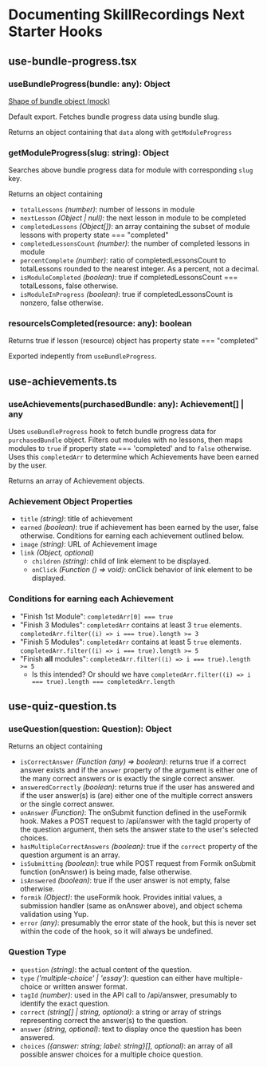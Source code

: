 # Documenting SkillRecordings Next Starter Hooks 

## use-bundle-progress.tsx

### useBundleProgress(bundle: any): Object

[Shape of bundle object (mock)](https://github.com/skillrecordings/next-skill-product-starter/blob/main/data/bundles.development.json)

Default export. Fetches bundle progress data using bundle slug.

Returns an object containing that `data` along with `getModuleProgress` 

### getModuleProgress(slug: string): Object

Searches above bundle progress data for module with corresponding `slug` key. 

Returns an object containing
- `totalLessons` *(number)*: number of lessons in module
- `nextLesson` *(Object | null)*: the next lesson in module to be completed
- `completedLessons` *(Object[])*: an array containing the subset of module lessons with property state === "completed"
- `completedLessonsCount` *(number)*: the number of completed lessons in module
- `percentComplete` *(number)*: ratio of completedLessonsCount to totalLessons rounded to the nearest integer. As a percent, not a decimal.
- `isModuleCompleted` *(boolean)*: true if completedLessonsCount === totalLessons, false otherwise.
- `isModuleInProgress` *(boolean)*: true if completedLessonsCount is nonzero, false otherwise.

### resourceIsCompleted(resource: any): boolean

Returns true if lesson (resource) object has property state === "completed"

Exported indepently from `useBundleProgress`.

## use-achievements.ts

### useAchievements(purchasedBundle: any): Achievement[] | any

Uses `useBundleProgress` hook to fetch bundle progress data for `purchasedBundle` object. Filters out modules with no lessons, then maps modules to `true` if property state === 'completed' and to `false` otherwise. Uses this `completedArr` to determine which Achievements have been earned by the user. 

Returns an array of Achievement objects.

### Achievement Object Properties
- `title` *(string)*: title of achievement
- `earned` *(boolean)*: true if achievement has been earned by the user, false otherwise. Conditions for earning each achievement outlined below.
- `image` *(string)*: URL of Achievement image
- `link` *(Object, optional)*
  - `children` *(string)*: child of link element to be displayed.
  - `onClick` *(Function () => void)*: onClick behavior of link element to be displayed.

### Conditions for earning each Achievement
- "Finish 1st Module": `completedArr[0] === true`
- "Finish 3 Modules": `completedArr` contains at least 3 `true` elements. `completedArr.filter((i) => i === true).length >= 3`
- "Finish 5 Modules": `completedArr` contains at least 5 `true` elements. `completedArr.filter((i) => i === true).length >= 5`
- "Finish **all** modules": `completedArr.filter((i) => i === true).length >= 5`
  - Is this intended? Or should we have `completedArr.filter((i) => i === true).length === completedArr.length`

## use-quiz-question.ts

### useQuestion(question: Question): Object

Returns an object containing
- `isCorrectAnswer` *(Function (any) => boolean)*: returns true if a correct answer exists and if the `answer` property of the argument is either one of the many correct answers or is exactly the single correct answer.
- `answeredCorrectly` *(boolean)*: returns true if the user has answered and if the user answer(s) is (are) either one of the multiple correct answers or the single correct answer.
- `onAnswer` *(Function)*: The onSubmit function defined in the useFormik hook. Makes a POST request to /api/answer with the tagId property of the question argument, then sets the answer state to the user's selected choices.
- `hasMultipleCorrectAnswers` *(boolean)*: true if the `correct` property of the question argument is an array.
- `isSubmitting` *(boolean)*: true while POST request from Formik onSubmit function (onAnswer) is being made, false otherwise.
- `isAnswered` *(boolean)*: true if the user answer is not empty, false otherwise.
- `formik` *(Object)*: the useFormik hook. Provides initial values, a submission handler (same as onAnswer above), and object schema validation using Yup.
- `error` *(any)*: presumably the error state of the hook, but this is never set within the code of the hook, so it will always be undefined.

### Question Type
- `question` *(string)*: the actual content of the question.
- `type` *('multiple-choice' | 'essay')*: question can either have multiple-choice or written answer format.
- `tagId` *(number)*: used in the API call to /api/answer, presumably to identify the exact question.
- `correct` *(string[] | string, optional)*: a string or array of strings representing correct the answer(s) to the question.
- `answer` *(string, optional)*: text to display once the question has been answered.
- `choices` *({answer: string; label: string}[], optional)*: an array of all possible answer choices for a multiple choice question.